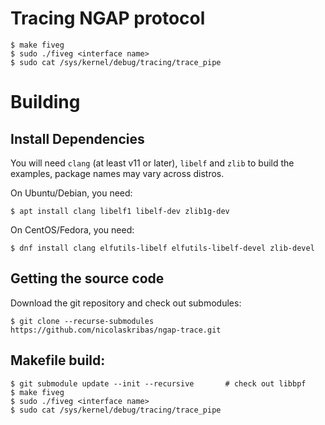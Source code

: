 # Tracing NGAP protocol

```shell
$ make fiveg
$ sudo ./fiveg <interface name>
$ sudo cat /sys/kernel/debug/tracing/trace_pipe
```

# Building

## Install Dependencies

You will need `clang` (at least v11 or later), `libelf` and `zlib` to build
the examples, package names may vary across distros.

On Ubuntu/Debian, you need:
```shell
$ apt install clang libelf1 libelf-dev zlib1g-dev
```

On CentOS/Fedora, you need:
```shell
$ dnf install clang elfutils-libelf elfutils-libelf-devel zlib-devel
```
## Getting the source code

Download the git repository and check out submodules:
```shell
$ git clone --recurse-submodules https://github.com/nicolaskribas/ngap-trace.git
```

## Makefile build:

```shell
$ git submodule update --init --recursive       # check out libbpf
$ make fiveg
$ sudo ./fiveg <interface name>
$ sudo cat /sys/kernel/debug/tracing/trace_pipe
```
